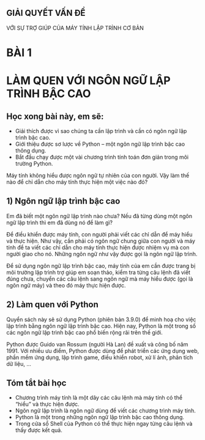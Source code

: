 ## GIẢI QUYẾT VẤN ĐỀ
VỚI SỰ TRỢ GIÚP CỦA MÁY TÍNH
LẬP TRÌNH CƠ BẢN

# BÀI 1
# LÀM QUEN VỚI NGÔN NGỮ LẬP TRÌNH BẬC CAO

## Học xong bài này, em sẽ:

- Giải thích được vì sao chúng ta cần lập trình và cần có ngôn ngữ lập trình bậc cao.
- Giới thiệu được sơ lược về Python – một ngôn ngữ lập trình bậc cao thông dụng.
- Bắt đầu chạy được một vài chương trình tính toán đơn giản trong môi trường Python.

Máy tính không hiểu được ngôn ngữ tự nhiên của con người. Vậy làm thế nào để chỉ dẫn cho máy tính thực hiện một việc nào đó?

## 1) Ngôn ngữ lập trình bậc cao

Em đã biết một ngôn ngữ lập trình nào chưa? Nếu đã từng dùng một ngôn ngữ lập trình thì em đã dùng nó để làm gì?

Để điều khiển được máy tính, con người phải viết các chỉ dẫn để máy hiểu và thực hiện. Như vậy, cần phải có ngôn ngữ chung giữa con người và máy tính để ta viết các chỉ dẫn cho máy tính thực hiện được nhiệm vụ mà con người giao cho nó. Những ngôn ngữ như vậy được gọi là ngôn ngữ lập trình.

Để sử dụng ngôn ngữ lập trình bậc cao, máy tính của em cần được trang bị môi trường lập trình trợ giúp em soạn thảo, kiểm tra từng câu lệnh đã viết đúng chưa, chuyển các câu lệnh sang ngôn ngữ mà máy hiểu được (gọi là ngôn ngữ máy) và theo đó máy thực hiện được.

## 2) Làm quen với Python

Quyển sách này sẽ sử dụng Python (phiên bản 3.9.0) để minh hoạ cho việc lập trình bằng ngôn ngữ lập trình bậc cao. Hiện nay, Python là một trong số các ngôn ngữ lập trình bậc cao phổ biến rộng rãi trên thế giới.

Python được Guido van Rossum (người Hà Lan) đề xuất và công bố năm 1991. Với nhiều ưu điểm, Python được dùng để phát triển các ứng dụng web, phần mềm ứng dụng, lập trình game, điều khiển robot, xử lí ảnh, phân tích dữ liệu, ...

## Tóm tắt bài học

- Chương trình máy tính là một dãy các câu lệnh mà máy tính có thể “hiểu” và thực hiện được.
- Ngôn ngữ lập trình là ngôn ngữ dùng để viết các chương trình máy tính.
- Python là một trong những ngôn ngữ lập trình bậc cao thông dụng.
- Trong cửa sổ Shell của Python có thể thực hiện ngay từng câu lệnh và thấy được kết quả.
